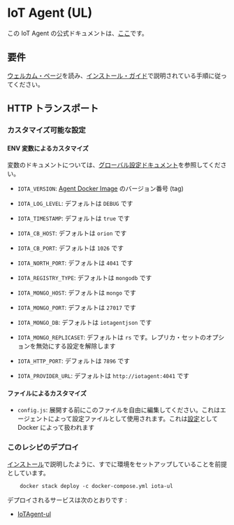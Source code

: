 # IoT Agent (UL)

この IoT Agent の公式ドキュメントは、[ここ](http://fiware-iotagent-ul.readthedocs.io/en/latest/index.html)です。

## 要件

[ウェルカム・ページ](../../index.md)を読み、[インストール・ガイド](../../installation.md)で説明されている手順に従ってください。

## HTTP トランスポート

### カスタマイズ可能な設定

#### ENV 変数によるカスタマイズ

変数のドキュメントについては、[グローバル設定ドキュメント](https://github.com/telefonicaid/iotagent-node-lib/blob/master/doc/installationguide.md)を参照してください。

- `IOTA_VERSION`: [Agent Docker Image](https://hub.docker.com/r/telefonicaiot/iotagent-ul/~/dockerfile/) のバージョン番号 (tag)

- `IOTA_LOG_LEVEL`: デフォルトは `DEBUG` です

- `IOTA_TIMESTAMP`: デフォルトは `true` です

- `IOTA_CB_HOST`: デフォルトは `orion` です

- `IOTA_CB_PORT`: デフォルトは `1026` です

- `IOTA_NORTH_PORT`: デフォルトは `4041` です

- `IOTA_REGISTRY_TYPE`: デフォルトは `mongodb` です

- `IOTA_MONGO_HOST`: デフォルトは `mongo` です

- `IOTA_MONGO_PORT`: デフォルトは `27017` です

- `IOTA_MONGO_DB`: デフォルトは `iotagentjson` です

- `IOTA_MONGO_REPLICASET`: デフォルトは `rs` です。レプリカ・セットのオプションを無効にする設定を解除します

- `IOTA_HTTP_PORT`: デフォルトは `7896` です

- `IOTA_PROVIDER_URL`: デフォルトは `http://iotagent:4041` です

#### ファイルによるカスタマイズ

- `config.js`: 展開する前にこのファイルを自由に編集してください。これはエージェントによって設定ファイルとして使用されます。これは[設定](https://docs.docker.com/compose/compose-file/#configs)として Docker によって扱われます

### このレシピのデプロイ

[インストール](../../installation.md)で説明したように、すでに環境をセットアップしていることを前提としています。

```
    docker stack deploy -c docker-compose.yml iota-ul
```

デプロイされるサービスは次のとおりです :

- [IoTAgent-ul](https://github.com/telefonicaid/iotagent-ul)

